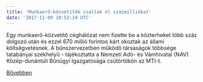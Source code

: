 ```yaml
---
title: 'Munkaerő-közvetítők csaltak el százmilliókat'
date: '2017-11-09 10:53:19 UTC'
---
```


Egy munkaerő-közvetítő céghálózat nem fizette be a közterheket több száz dolgozó után és ezzel 670 millió forintos kárt okoztak az állami költségvetésnek. A bűnszervezetben működő társaságok többsége tatabányai székhelyű - tájékoztatta a Nemzeti Adó- és Vámhivatal (NAV) Közép-dunántúli Bűnügyi Igazgatósága csütörtökön az MTI-t.


[Bővebben](http://ift.tt/2ztVMdj)
